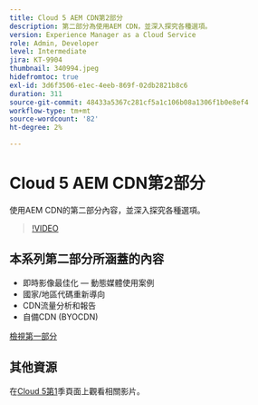 ```yaml
---
title: Cloud 5 AEM CDN第2部分
description: 第二部分為使用AEM CDN，並深入探究各種選項。
version: Experience Manager as a Cloud Service
role: Admin, Developer
level: Intermediate
jira: KT-9904
thumbnail: 340994.jpeg
hidefromtoc: true
exl-id: 3d6f3506-e1ec-4eeb-869f-02db2821b8c6
duration: 311
source-git-commit: 48433a5367c281cf5a1c106b08a1306f1b0e8ef4
workflow-type: tm+mt
source-wordcount: '82'
ht-degree: 2%

---
```


# Cloud 5 AEM CDN第2部分

使用AEM CDN的第二部分內容，並深入探究各種選項。

>[!VIDEO](https://video.tv.adobe.com/v/3448419?quality=12&learn=on&captions=chi_hant)

## 本系列第二部分所涵蓋的內容

+ 即時影像最佳化 — 動態媒體使用案例
+ 國家/地區代碼重新導向
+ CDN流量分析和報告
+ 自備CDN (BYOCDN)

[檢視第一部分](cloud5-aem-cdn-part1.md)

## 其他資源

在[Cloud 5第1](cloud5-season-1.md)季頁面上觀看相關影片。
